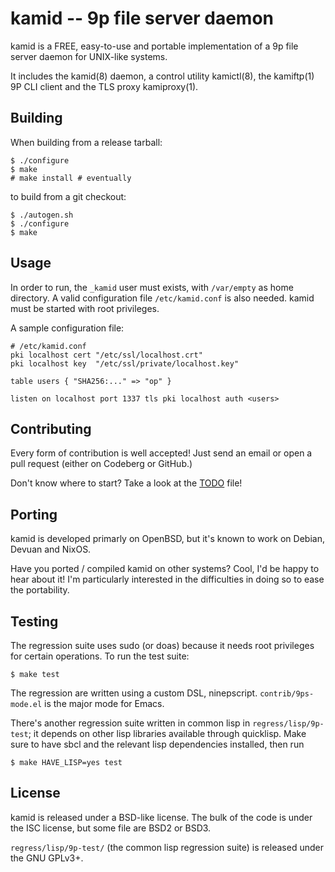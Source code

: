 # kamid -- 9p file server daemon

kamid is a FREE, easy-to-use and portable implementation of a 9p file
server daemon for UNIX-like systems.

It includes the kamid(8) daemon, a control utility kamictl(8), the
kamiftp(1) 9P CLI client and the TLS proxy kamiproxy(1).


## Building

When building from a release tarball:

	$ ./configure
	$ make
	# make install # eventually

to build from a git checkout:

	$ ./autogen.sh
	$ ./configure
	$ make


## Usage

In order to run, the `_kamid` user must exists, with `/var/empty` as
home directory.  A valid configuration file `/etc/kamid.conf` is also
needed.  kamid must be started with root privileges.

A sample configuration file:

```
# /etc/kamid.conf
pki localhost cert "/etc/ssl/localhost.crt"
pki localhost key  "/etc/ssl/private/localhost.key"

table users { "SHA256:..." => "op" }

listen on localhost port 1337 tls pki localhost auth <users>
```


## Contributing

Every form of contribution is well accepted!  Just send an email or
open a pull request (either on Codeberg or GitHub.)

Don't know where to start?  Take a look at the [TODO](./TODO) file!


## Porting

kamid is developed primarly on OpenBSD, but it's known to work on
Debian, Devuan and NixOS.

Have you ported / compiled kamid on other systems?  Cool, I'd be happy
to hear about it!  I'm particularly interested in the difficulties in
doing so to ease the portability.


## Testing

The regression suite uses sudo (or doas) because it needs root
privileges for certain operations.  To run the test suite:

	$ make test

The regression are written using a custom DSL, ninepscript.
`contrib/9ps-mode.el` is the major mode for Emacs.

There's another regression suite written in common lisp in
`regress/lisp/9p-test`; it depends on other lisp libraries available
through quicklisp.  Make sure to have sbcl and the relevant lisp
dependencies installed, then run

	$ make HAVE_LISP=yes test


## License

kamid is released under a BSD-like license.  The bulk of the code is
under the ISC license, but some file are BSD2 or BSD3.

`regress/lisp/9p-test/` (the common lisp regression suite) is released
under the GNU GPLv3+.

